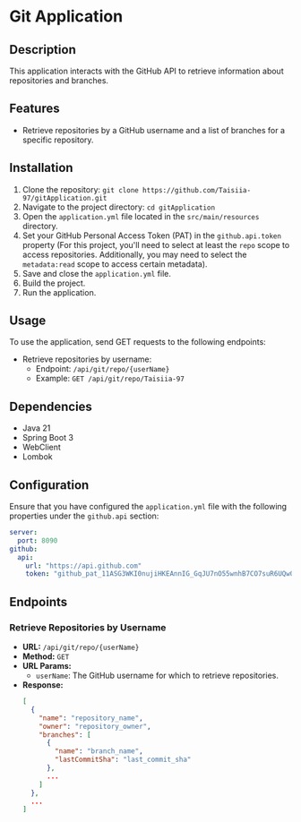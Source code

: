# Git Application

## Description

This application interacts with the GitHub API to retrieve information about repositories and branches.

## Features

- Retrieve repositories by a GitHub username and a list of branches for a specific repository.

## Installation

1. Clone the repository: `git clone https://github.com/Taisiia-97/gitApplication.git`
2. Navigate to the project directory: `cd gitApplication`
3. Open the `application.yml` file located in the `src/main/resources` directory.
4. Set your GitHub Personal Access Token (PAT) in the `github.api.token` property (For this project, you'll need to select at least the `repo` scope to access repositories.
 Additionally, you may need to select the `metadata:read` scope to access certain metadata).
5. Save and close the `application.yml` file.
6. Build the project.
7. Run the application.

## Usage

To use the application, send GET requests to the following endpoints:

- Retrieve repositories by username:
  - Endpoint: `/api/git/repo/{userName}`
  - Example: `GET /api/git/repo/Taisiia-97`

## Dependencies

- Java 21
- Spring Boot 3
- WebClient
- Lombok

## Configuration

Ensure that you have configured the `application.yml` file with the following properties under the `github.api` section:

```yaml
server:
  port: 8090
github:
  api:
    url: "https://api.github.com"
    token: "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"
```


## Endpoints

### Retrieve Repositories by Username

- **URL:** `/api/git/repo/{userName}`
- **Method:** `GET`
- **URL Params:**
  - `userName`: The GitHub username for which to retrieve repositories.
- **Response:**
  ```json
  [
    {
      "name": "repository_name",
      "owner": "repository_owner",
      "branches": [
        {
          "name": "branch_name",
          "lastCommitSha": "last_commit_sha"
        },
        ...
      ]
    },
    ...
  ]
